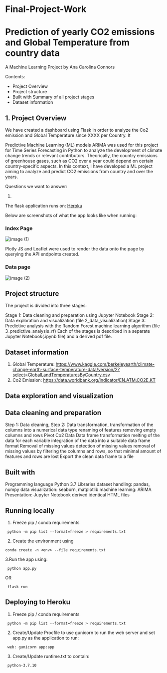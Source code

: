 # Final-Project-Work

# Prediction of yearly CO2 emissions and Global Temperature from country data

A Machine Learning Project
by Ana Carolina Connors

Contents:

- Project Overview
- Project structure
- Built with Summary of all project stages
- Dataset information


## 1. Project Overview

We have created a dashboard using Flask in order to analyze the Co2 emission and Global Temperature since XXXX per Country. It

Predictive Machine Learning (ML) models ARIMA was used for this project for Time Series Forecasting in Python to analyze the development of climate change trends or relevant contributors. Theorically, the country emissions of greenhouse gases, such as CO2 over a year could depend on certain country-specific aspects. In this context, I have developed a ML project aiming to analyze and predict CO2 emissions from country and over the years.

Questions we want to answer:

1.  

The flask application runs on: [Heroku]()

Below are screenshots of what the app looks like when running:

### Index Page
![image (1)]()

Plotly JS and Leaflet were used to render the data onto the page by querying the API endpoints created.

### Data page
![image (2)]()


## Project structure

The project is divided into three stages:

Stage 1: Data cleaning and preparation using Jupyter Notebook
Stage 2: Data exploration and visualization (file 2_data_visualization)
Stage 3: Predictive analysis with the Random Forest machine learning algorithm (file 3_predictive_analysis_rf)
Each of the stages is described in a separate Jupyter Notebook(.ipynb file) and a derived pdf file.

## Dataset information

1. Global Temperature: https://www.kaggle.com/berkeleyearth/climate-change-earth-surface-temperature-data/version/2?select=GlobalLandTemperaturesByCountry.csv
2. Co2 Emission: https://data.worldbank.org/indicator/EN.ATM.CO2E.KT

## Data exploration and visualization



## Data cleaning and preparation

Step 1: Data cleaning,
Step 2: Data transformation,
transformation of the columns into a numerical data type
renaming of features
removing empty columns and rows
Pivot Co2 Data
Data frame transformation
melting of the data for each variable
integration of the data into a suitable data frame format
Removal of missing values
detection of missing values
removal of missing values by filtering the columns and rows, so that minimal amount of features and rows are lost
Export the clean data frame to a file

## Built with
Programming language
Python 3.7
Libraries
dataset handling: pandas, numpy
data visualization: seaborn, matplotlib 
machine learning: ARIMA
Presentation:
Jupyter Notebook
derived identical HTML files


## Running locally

1. Freeze pip / conda requirements
 ```
  python -m pip list --format=freeze > requirements.txt
 ```
2. Create the environment using
 ```
 conda create -n <env> --file requirements.txt
 ```
3.Run the app using:
 ```
  python app.py
 ```

OR
 ```
  flask run
 ```  
  
## Deploying to Heroku
1. Freeze pip / conda requirements
 ```
  python -m pip list --format=freeze > requirements.txt
 ```
2. Create/Update Procfile to use gunicorn to run the web server and set app.py as the application to run:
 ```
  web: gunicorn app:app
 ```
3. Create/Update runtime.txt to contain:
 ```
  python-3.7.10
 ```
